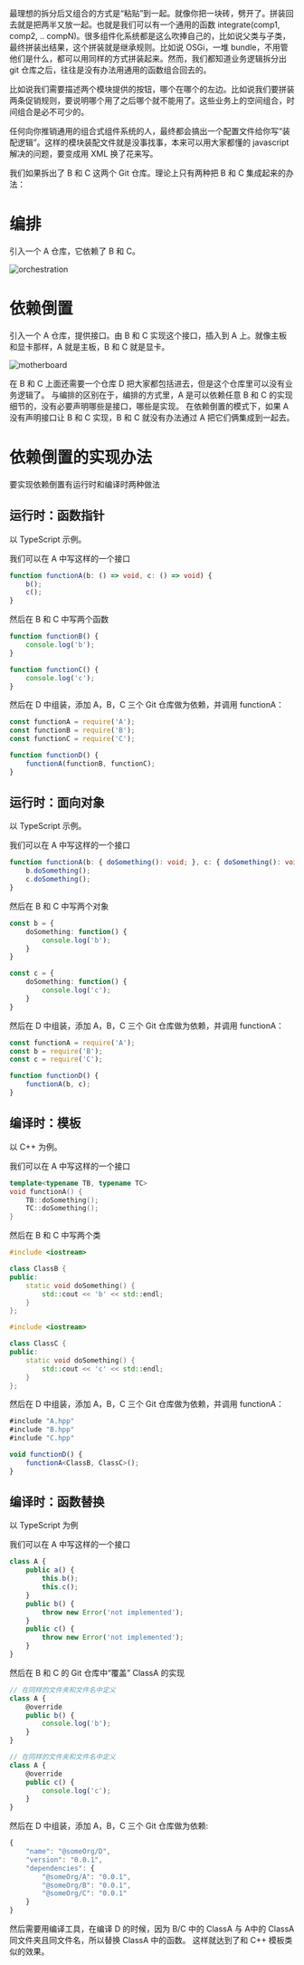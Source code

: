 最理想的拆分后又组合的方式是“粘贴”到一起。就像你把一块砖，劈开了。拼装回去就是把两半又放一起。也就是我们可以有一个通用的函数 integrate(comp1, comp2, .. compN)。很多组件化系统都是这么吹捧自己的，比如说父类与子类，最终拼装出结果，这个拼装就是继承规则。比如说 OSGi，一堆 bundle，不用管他们是什么，都可以用同样的方式拼装起来。然而，我们都知道业务逻辑拆分出 git 仓库之后，往往是没有办法用通用的函数组合回去的。

比如说我们需要描述两个模块提供的按钮，哪个在哪个的左边。比如说我们要拼装两条促销规则，要说明哪个用了之后哪个就不能用了。这些业务上的空间组合，时间组合是必不可少的。

任何向你推销通用的组合式组件系统的人，最终都会搞出一个配置文件给你写“装配逻辑”。这样的模块装配文件就是没事找事，本来可以用大家都懂的 javascript 解决的问题，要变成用 XML 换了花来写。

我们如果拆出了 B 和 C 这两个 Git 仓库。理论上只有两种把 B 和 C 集成起来的办法：

# 编排

引入一个 A 仓库，它依赖了 B 和 C。

![orchestration](./DependencyInversion-1.drawio.svg)

# 依赖倒置

引入一个 A 仓库，提供接口。由 B 和 C 实现这个接口，插入到 A 上。就像主板和显卡那样，A 就是主板，B 和 C 就是显卡。

![motherboard](./DependencyInversion-2.drawio.svg)

在 B 和 C 上面还需要一个仓库 D 把大家都包括进去，但是这个仓库里可以没有业务逻辑了。
与编排的区别在于，编排的方式里，A 是可以依赖任意 B 和 C 的实现细节的，没有必要声明哪些是接口，哪些是实现。
在依赖倒置的模式下，如果 A 没有声明接口让 B 和 C 实现，B 和 C 就没有办法通过 A 把它们俩集成到一起去。

# 依赖倒置的实现办法

要实现依赖倒置有运行时和编译时两种做法

## 运行时：函数指针

以 TypeScript 示例。

我们可以在 A 中写这样的一个接口

```ts
function functionA(b: () => void, c: () => void) {
    b();
    c();
}
```

然后在 B 和 C 中写两个函数

```ts
function functionB() {
    console.log('b');
}
```

```ts
function functionC() {
    console.log('c');
}
```

然后在 D 中组装，添加 A，B，C 三个 Git 仓库做为依赖，并调用 functionA：

```ts
const functionA = require('A');
const functionB = require('B');
const functionC = require('C');

function functionD() {
    functionA(functionB, functionC);
}
```

## 运行时：面向对象

以 TypeScript 示例。

我们可以在 A 中写这样的一个接口

```ts
function functionA(b: { doSomething(): void; }, c: { doSomething(): void; }) {
    b.doSomething();
    c.doSomething();
}
```

然后在 B 和 C 中写两个对象

```ts
const b = {
    doSomething: function() {
        console.log('b');
    }
}
```

```ts
const c = {
    doSomething: function() {
        console.log('c');
    }
}
```

然后在 D 中组装，添加 A，B，C 三个 Git 仓库做为依赖，并调用 functionA：

```ts
const functionA = require('A');
const b = require('B');
const c = require('C');

function functionD() {
    functionA(b, c);
}
```

## 编译时：模板

以 C++ 为例。

我们可以在 A 中写这样的一个接口

```c++
template<typename TB, typename TC>
void functionA() {
    TB::doSomething();
    TC::doSomething();
}
```

然后在 B 和 C 中写两个类

```c++
#include <iostream>

class ClassB {
public:
    static void doSomething() {
        std::cout << 'b' << std::endl;
    }
};
```

```c++
#include <iostream>

class ClassC {
public:
    static void doSomething() {
        std::cout << 'c' << std::endl;
    }
};
```

然后在 D 中组装，添加 A，B，C 三个 Git 仓库做为依赖，并调用 functionA：

```ts
#include "A.hpp"
#include "B.hpp"
#include "C.hpp"

void functionD() {
    functionA<ClassB, ClassC>();
}
```

## 编译时：函数替换

以 TypeScript 为例

我们可以在 A 中写这样的一个接口

```ts
class A {
    public a() {
        this.b();
        this.c();
    }
    public b() {
        throw new Error('not implemented');
    }
    public c() {
        throw new Error('not implemented');
    }
}
```

然后在 B 和 C 的 Git 仓库中“覆盖” ClassA 的实现

```ts
// 在同样的文件夹和文件名中定义
class A {
    @override
    public b() {
        console.log('b');
    }
}
```

```ts
// 在同样的文件夹和文件名中定义
class A {
    @override
    public c() {
        console.log('c');
    }
}
```

然后在 D 中组装，添加 A，B，C 三个 Git 仓库做为依赖:

```ts
{
    "name": "@someOrg/D",
    "version": "0.0.1",
    "dependencies": {
        "@someOrg/A": "0.0.1",
        "@someOrg/B": "0.0.1",
        "@someOrg/C": "0.0.1"
    }
}
```

然后需要用编译工具，在编译 D 的时候，因为 B/C 中的 ClassA 与 A中的 ClassA 同文件夹且同文件名，所以替换 ClassA 中的函数。
这样就达到了和 C++ 模板类似的效果。

